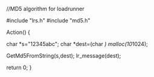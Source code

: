 //MD5 algorithm for loadrunner

#include "lrs.h"
#include "md5.h"

Action()
{

char *s="12345abc";
char *dest=(char *) malloc(10*1024);

GetMd5FromString(s,dest);
lr_message(dest);

return 0;
}
